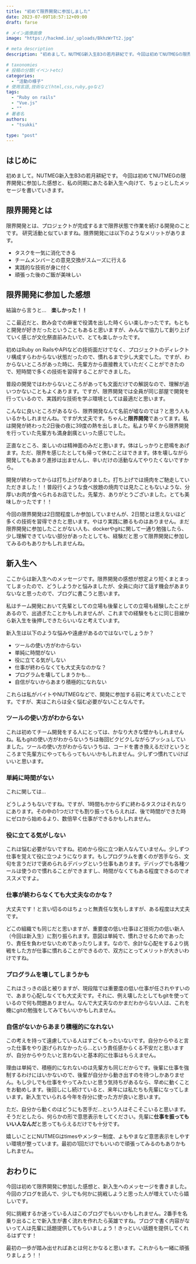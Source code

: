 ```yaml
---
title: "初めて限界開発に参加しました"
date: 2023-07-09T18:57:12+09:00
draft: farse

# メイン画像画像
image: "https://hackmd.io/_uploads/BkhzWrTt2.jpg"

# meta description
description: "初めまして。NUTMEG新入生B3の若月耕紀です。今回は初めてNUTMEGの限界開発に参加した感想と、私の同期にあたる新入生へ向けて、ちょっとしたメッセージを書いていきます。"

# taxonomies
# 投稿の分類(イベントetc)
categories:
  - "活動の様子"
# 使用言語,技術など(html,css,ruby,goなど)
tags:
  - "Ruby on rails"
  - "Vue.js"
  - ""
# 著者名
authors:
  - "tsukki"

type: "post"
---
```

## はじめに

初めまして。NUTMEG新入生B3の若月耕紀です。
今回は初めてNUTMEGの限界開発に参加した感想と、私の同期にあたる新入生へ向けて、ちょっとしたメッセージを書いていきます。

## 限界開発とは

限界開発とは、プロジェクトが完成するまで限界状態で作業を続ける開発のことです。
研究活動と似ていますね。限界開発には以下のようなメリットがあります。

- タスクを一気に消化できる
- チームメンバーとの意見交換がスムーズに行える
- 実践的な技術が身に付く
- 頑張った後のご飯が美味しい

## 限界開発に参加した感想

結論から言うと...　**楽しかった！！**

ここ最近だと、飲み会での麻雀で役満を出した時くらい楽しかったです。もともと開発が好きだったということもあると思いますが、みんなで協力して創り上げていく感じが文化祭直前みたいで、とても楽しかったです。

初めはRuby on RailsやAPIなどの技術面だけでなく、プロジェクトのディレクトリ構成すらわからない状態だったので、慣れるまで少し大変でした。ですが、わからないところがあった時に、先輩方から直接教えていただくことができたので、短時間で多くの技術を習得することができました。

普段の開発ではわからないところがあっても文面だけでの解説なので、理解が追いつかないこともよくあります。ですが、限界開発では全員が同じ部屋で開発を行っているので、実践的な技術を学ぶ環境としては最適だと思います。

こんなに良いところがあるなら、限界開発なんて名前が嘘なのでは？と思う人もいるかもしれませんね。ですが大丈夫です。ちゃんと**限界開発**であってます。私は開発が終わった2日後の夜に39度の熱を出しました。私より早くから限界開発を行っていた先輩方も満身創痍といった感じでした。

正直なところ、楽しいのは精神面のみだと思います。体はしっかりと悲鳴をあげます。ただ、限界を感じたとしても帰って休むことはできます。体を壊しながら開発してもあまり進捗は出ませんし、辛いだけの活動なんてやりたくないですから。

開発が終わってからは打ち上げがありました。打ち上げでは焼肉をご馳走していただきました！！普段行くような食べ放題の焼肉では見たこともないような、分厚いお肉が食べられるお店でした。先輩方、ありがとうございました。とても美味しかったです！！

今回の限界開発は2日間程度しか参加していませんが、2日間とは思えないほど多くの技術を習得できたと思います。やはり実践に勝るものはありません。まだ限界開発に参加したことがない人も、dockerやgitに関して一通り勉強したら、少し理解できていない部分があったとしても、経験だと思って限界開発に参加してみるのもありかもしれませんね。

## 新入生へ

ここからは新入生へのメッセージです。限界開発の感想が想定より短くまとまってしまったので、どうしようかと悩みましたが、全員に向けて話す機会があまりないなと思ったので、ブログに書こうと思います。

私はチーム開発において先輩としての立場も後輩としての立場も経験したことがあるので、出過ぎたことかもしれませんが、これまでの経験をもとに同じ目線から新入生を後押しできたらいいなと考えています。

新入生は以下のような悩みや遠慮があるのではないでしょうか？

- ツールの使い方がわからない
- 単純に時間がない
- 役に立てる気がしない
- 仕事が終わらなくても大丈夫なのかな？
- プログラムを壊してしまうかも...
- 自信がないからあまり積極的になれない

これらは私がバイトやNUTMEGなどで、開発に参加する前に考えていたことです。ですが、実はこれらは全く悩む必要がないことなんです。

### ツールの使い方がわからない

これは初めてチーム開発をする人にとっては、かなり大きな壁かもしれませんね。私もgitの使い方がわからないうちは毎回ビクビクしながらプッシュしていました。ツールの使い方がわからないうちは、コードを書き換えるだけというところまで先輩方にやってもらってもいいかもしれません。少しずつ慣れていけばいいと思います。

### 単純に時間がない

これに関しては...

どうしようもないですね。ですが、1時間もかからずに終わるタスクはそれなりにあります。その中の1つだけでも割り振ってもらえれば、後で時間ができた時にゼロから始めるより、数倍早く仕事ができるかもしれません。

### 役に立てる気がしない

これは悩む必要がないですね。初めから役に立つ新人なんていません。少しずつ仕事を覚えて役に立つようになります。もしプログラムを書くのが苦手なら、文句を言うだけで褒められるデバッグという仕事もあります。デバッグでも各種ツールは使うので慣れることができますし、時間がなくてもある程度できるのでオススメですよ。

### 仕事が終わらなくても大丈夫なのかな？

大丈夫です！と言い切るのはちょっと無責任な気もしますが、ある程度は大丈夫です。

どこの組織でも同じだと思いますが、重要度の低い仕事ほど技術力の低い新人（今回は新入生）に割り振られます。意図は単純で、慣れさせるためであったり、責任を負わせないためであったりします。なので、余計な心配をするより挑戦をした方が仕事に慣れることができるので、双方にとってメリットが大きいわけですね。

### プログラムを壊してしまうかも

これはさっきの話と被りますが、現段階では重要度の低い仕事が任されやすいので、あまり心配しなくても大丈夫です。それに、例え壊したとしてもgitを使っているので何も問題ありません。なんで大丈夫なのかまだわからない人は、これを機にgitの勉強をしてみてもいいかもしれません。

### 自信がないからあまり積極的になれない

この考えを持って遠慮している人はすごくもったいないです。自分からやると言った仕事をやり遂げられなかったら...という責任感からくる不安だと思いますが、自分からやりたいと言わないと基本的に仕事はもらえません。

理由は単純で、積極的になれないのは先輩方も同じだからです。後輩に仕事を強制するわけにはいかないので、後輩が自分から動き出すのを待つしかありません。もし少しでも仕事をやってみたいと思う気持ちがあるなら、早めに動くことをお勧めします。後回しにし続けていると、来年には私たちも先輩になってしまいます。新入生でいられる今年を存分に使った方が良いと思います。

ただ、自分から動くのはどうにも苦手だ...という人はそこそこいると思います。そうだとしたら、何らかの形で意思表示をしてください。先輩に**仕事を振ってもいい人なんだ**と思ってもらえるだけでも十分です。

嬉しいことにNUTMEGはtimesやメンター制度、よもやまなど意思表示をしやすい環境が整っています。最初の1回だけでもいいので頑張ってみるのもありかもしれません。

## おわりに

今回は初めて限界開発に参加した感想と、新入生へのメッセージを書きました。今回のブログを読んで、少しでも何かに挑戦しようと思った人が増えていたら嬉しいです。

何に挑戦するか迷っている人はこのブログでもいいかもしれません。2番手を名乗り出ることで新入生が書く流れを作れたら英雄ですね。ブログで書く内容がないって人は先輩に話題提供してもらいましょう！きっといい話題を提供してくれるはずです！

最初の一歩が踏み出せればあとは何とかなると思います。これからも一緒に頑張りましょう！！
